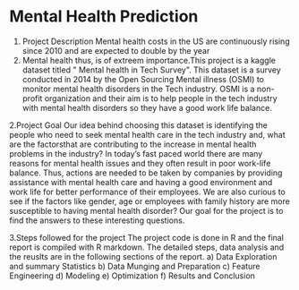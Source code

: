 # Mental Health Prediction
 
 1. Project Description
Mental health costs in the US are continuously rising since 2010 and are expected to double by the year
2030. Mental health thus, is of extreem importance.This project is a kaggle dataset titled " Mental health
in Tech Survey". This dataset is a survey conducted in 2014 by the Open Sourcing Mental illness (OSMI)
to monitor mental health disorders in the Tech industry. OSMI is a non-profit organization and their aim is
to help people in the tech industry with mental health disorders so they have a good work life balance.

  2.Project Goal
Our idea behind choosing this dataset is identifying the people who need to seek mental health care in
the tech industry and, what are the factorsthat are contributing to the increase in mental health problems
in the industry? In today’s fast paced world there are many reasons for mental health issues and they
often result in poor work-life balance. Thus, actions are needed to be taken by companies by providing
assistance with mental health care and having a good environment and work life for better performance of
their employees. We are also curious to see if the factors like gender, age or employees with family history
are more susceptible to having mental health disorder? Our goal for the project is to find the answers to
these interesting questions.

  3.Steps followed for the project
The project code is done in R and the final report is compiled with R markdown. The detailed steps, data
analysis and the reuslts are in the following sections of the report.
a) Data Exploration and summary Statistics
b) Data Munging and Preparation
c) Feature Engineering
d) Modeling
e) Optimization
f) Results and Conclusion
